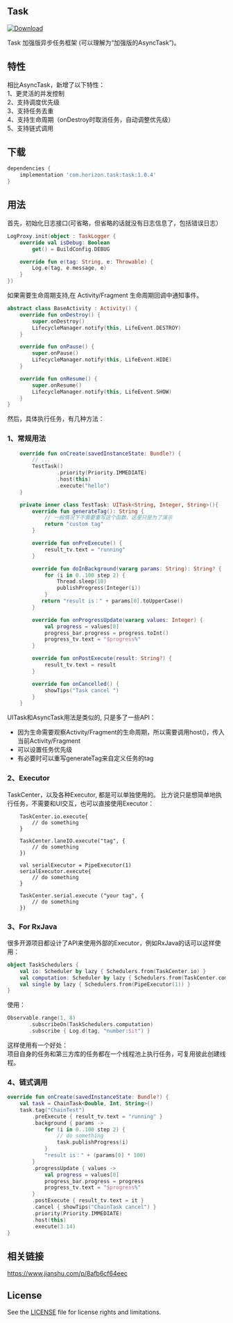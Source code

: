 
## Task
[ ![Download](https://api.bintray.com/packages/horizon757/maven/Task/images/download.svg) ](https://bintray.com/horizon757/maven/Task/_latestVersion)

Task 加强版异步任务框架 (可以理解为“加强版的AsyncTask”)。

## 特性
相比AsyncTask，新增了以下特性：<br/>
1、更灵活的并发控制<br/>
2、支持调度优先级<br/>
3、支持任务去重<br/>
4、支持生命周期（onDestroy时取消任务，自动调整优先级）<br/>
5、支持链式调用

## 下载
```gradle
dependencies {
    implementation 'com.horizon.task:task:1.0.4'
}
```

## 用法
首先，初始化日志接口(可省略，但省略的话就没有日志信息了，包括错误日志）

```kotlin
LogProxy.init(object : TaskLogger {
    override val isDebug: Boolean
        get() = BuildConfig.DEBUG

    override fun e(tag: String, e: Throwable) {
        Log.e(tag, e.message, e)
    }
})
```

如果需要生命周期支持,在 Activity/Fragment 生命周期回调中通知事件。

```kotlin
abstract class BaseActivity : Activity() {
    override fun onDestroy() {
        super.onDestroy()
        LifecycleManager.notify(this, LifeEvent.DESTROY)
    }

    override fun onPause() {
        super.onPause()
        LifecycleManager.notify(this, LifeEvent.HIDE)
    }

    override fun onResume() {
        super.onResume()
        LifecycleManager.notify(this, LifeEvent.SHOW)
    }
}
```

然后，具体执行任务，有几种方法：

### 1、常规用法
```kotlin
    override fun onCreate(savedInstanceState: Bundle?) {
        // ...
        TestTask()
                .priority(Priority.IMMEDIATE)
                .host(this)
                .execute("hello")
    }

    private inner class TestTask: UITask<String, Integer, String>(){
        override fun generateTag(): String {
            // 一般情况下不需要重写这个函数，这里只是为了演示
            return "custom tag"
        }

        override fun onPreExecute() {
            result_tv.text = "running"
        }

        override fun doInBackground(vararg params: String): String? {
            for (i in 0..100 step 2) {
                Thread.sleep(10)
                publishProgress(Integer(i))
            }
           return "result is：" + params[0].toUpperCase()
        }

        override fun onProgressUpdate(vararg values: Integer) {
            val progress = values[0]
            progress_bar.progress = progress.toInt()
            progress_tv.text = "$progress%"
        }

        override fun onPostExecute(result: String?) {
            result_tv.text = result
        }

        override fun onCancelled() {
            showTips("Task cancel ")
        }
    }
```

UITask和AsyncTask用法是类似的, 只是多了一些API：
- 因为生命需要观察Activity/Fragment的生命周期，所以需要调用host()，传入当前Activity/Fragment
- 可以设置任务优先级
- 有必要时可以重写generateTag来自定义任务的tag

### 2、Executor
TaskCenter，以及各种Executor, 都是可以单独使用的。
比方说只是想简单地执行任务，不需要和UI交互，也可以直接使用Executor：

```
    TaskCenter.io.execute{
        // do something
    }

    TaskCenter.laneIO.execute("tag", {
        // do something
    })

    val serialExecutor = PipeExecutor(1)
    serialExecutor.execute{
        // do something
    }

    TaskCenter.serial.execute ("your tag", {
        // do something
    })
```

### 3、For RxJava
很多开源项目都设计了API来使用外部的Executor，例如RxJava的话可以这样使用：

```kotlin
object TaskSchedulers {
    val io: Scheduler by lazy { Schedulers.from(TaskCenter.io) }
    val computation: Scheduler by lazy { Schedulers.from(TaskCenter.computation) }
    val single by lazy { Schedulers.from(PipeExecutor(1)) }
}
```
使用：
```kotlin
Observable.range(1, 8)
       .subscribeOn(TaskSchedulers.computation)
       .subscribe { Log.d(tag, "number:$it") }
```

这样使用有一个好处：<br/>
项目自身的任务和第三方库的任务都在一个线程池上执行任务，可复用彼此创建线程。

### 4、链式调用
```kotlin
override fun onCreate(savedInstanceState: Bundle?) {
    val task = ChainTask<Double, Int, String>()
    task.tag("ChainTest")
        .preExecute { result_tv.text = "running" }
        .background { params ->
            for (i in 0..100 step 2) {
                // do something
                task.publishProgress(i)
            }
            "result is：" + (params[0] * 100)
        }
        .progressUpdate { values ->
            val progress = values[0]
            progress_bar.progress = progress
            progress_tv.text = "$progress%"
        }
        .postExecute { result_tv.text = it }
        .cancel { showTips("ChainTask cancel") }
        .priority(Priority.IMMEDIATE)
        .host(this)
        .execute(3.14)
}
```

## 相关链接
https://www.jianshu.com/p/8afb6cf64eec

## License
See the [LICENSE](LICENSE.md) file for license rights and limitations.


